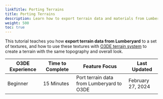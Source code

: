 ```yaml
---
linkTitle: Porting Terrains
title: Porting Terrains
description: Learn how to export terrain data and materials from Lumberyard and how to use them in O3DE
weight: 500
toc: true
---
```


This tutorial teaches you how **export terrain data from Lumberyard** to a set of textures, and how to use these textures with [O3DE terrain system](docs/learning-guide/tutorials/environments/create-terrain-from-images/) to create a terrain with the same topography and overall look.

| O3DE Experience | Time to Complete | Feature Focus | Last Updated |
| - | - | - | - |
| Beginner | 15 Minutes | Port terrain data from Lumberyard to O3DE | February 27, 2024 |


